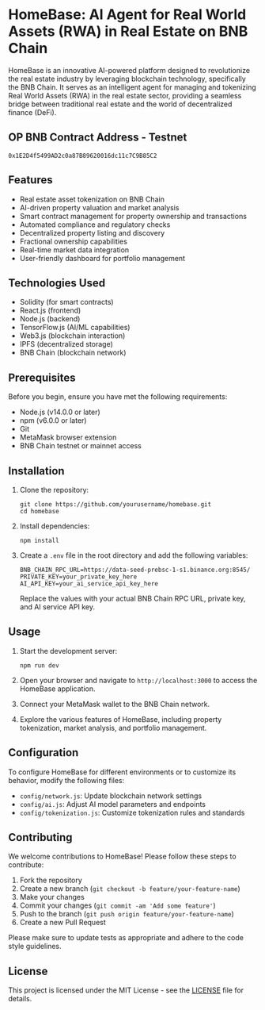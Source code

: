 # HomeBase: AI Agent for Real World Assets (RWA) in Real Estate on BNB Chain

HomeBase is an innovative AI-powered platform designed to revolutionize the real estate industry by leveraging blockchain technology, specifically the BNB Chain. It serves as an intelligent agent for managing and tokenizing Real World Assets (RWA) in the real estate sector, providing a seamless bridge between traditional real estate and the world of decentralized finance (DeFi).

## OP BNB Contract Address - Testnet

```
0x1E2D4f5499AD2c0a87B89620016dc11c7C9B85C2
```

## Features

- Real estate asset tokenization on BNB Chain
- AI-driven property valuation and market analysis
- Smart contract management for property ownership and transactions
- Automated compliance and regulatory checks
- Decentralized property listing and discovery
- Fractional ownership capabilities
- Real-time market data integration
- User-friendly dashboard for portfolio management

## Technologies Used

- Solidity (for smart contracts)
- React.js (frontend)
- Node.js (backend)
- TensorFlow.js (AI/ML capabilities)
- Web3.js (blockchain interaction)
- IPFS (decentralized storage)
- BNB Chain (blockchain network)

## Prerequisites

Before you begin, ensure you have met the following requirements:

- Node.js (v14.0.0 or later)
- npm (v6.0.0 or later)
- Git
- MetaMask browser extension
- BNB Chain testnet or mainnet access

## Installation

1. Clone the repository:
   ```
   git clone https://github.com/yourusername/homebase.git
   cd homebase
   ```

2. Install dependencies:
   ```
   npm install
   ```

3. Create a `.env` file in the root directory and add the following variables:
   ```
   BNB_CHAIN_RPC_URL=https://data-seed-prebsc-1-s1.binance.org:8545/
   PRIVATE_KEY=your_private_key_here
   AI_API_KEY=your_ai_service_api_key_here
   ```

   Replace the values with your actual BNB Chain RPC URL, private key, and AI service API key.

## Usage

1. Start the development server:
   ```
   npm run dev
   ```

2. Open your browser and navigate to `http://localhost:3000` to access the HomeBase application.

3. Connect your MetaMask wallet to the BNB Chain network.

4. Explore the various features of HomeBase, including property tokenization, market analysis, and portfolio management.

## Configuration

To configure HomeBase for different environments or to customize its behavior, modify the following files:

- `config/network.js`: Update blockchain network settings
- `config/ai.js`: Adjust AI model parameters and endpoints
- `config/tokenization.js`: Customize tokenization rules and standards

## Contributing

We welcome contributions to HomeBase! Please follow these steps to contribute:

1. Fork the repository
2. Create a new branch (`git checkout -b feature/your-feature-name`)
3. Make your changes
4. Commit your changes (`git commit -am 'Add some feature'`)
5. Push to the branch (`git push origin feature/your-feature-name`)
6. Create a new Pull Request

Please make sure to update tests as appropriate and adhere to the code style guidelines.

## License

This project is licensed under the MIT License - see the [LICENSE](LICENSE) file for details.